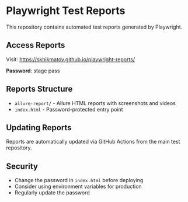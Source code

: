 # Playwright Test Reports

This repository contains automated test reports generated by Playwright.

## Access Reports

Visit: https://skhikmatov.github.io/playwright-reports/

**Password**: stage pass

## Reports Structure

- `allure-report/` - Allure HTML reports with screenshots and videos
- `index.html` - Password-protected entry point

## Updating Reports

Reports are automatically updated via GitHub Actions from the main test repository.

## Security

- Change the password in `index.html` before deploying
- Consider using environment variables for production
- Regularly update the password
